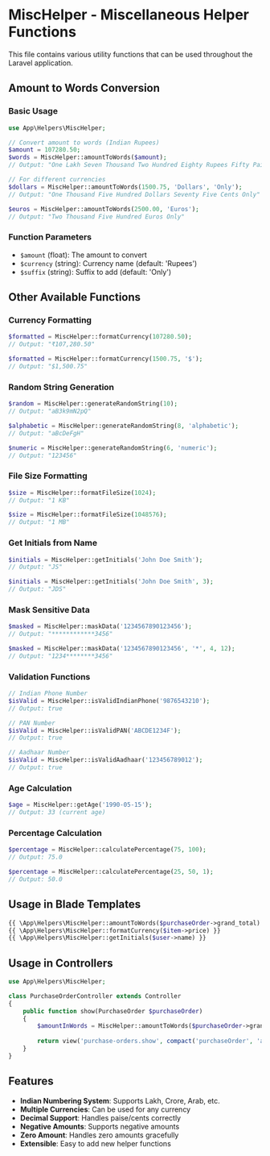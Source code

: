 # MiscHelper - Miscellaneous Helper Functions

This file contains various utility functions that can be used throughout the Laravel application.

## Amount to Words Conversion

### Basic Usage
```php
use App\Helpers\MiscHelper;

// Convert amount to words (Indian Rupees)
$amount = 107280.50;
$words = MiscHelper::amountToWords($amount);
// Output: "One Lakh Seven Thousand Two Hundred Eighty Rupees Fifty Paise Only"

// For different currencies
$dollars = MiscHelper::amountToWords(1500.75, 'Dollars', 'Only');
// Output: "One Thousand Five Hundred Dollars Seventy Five Cents Only"

$euros = MiscHelper::amountToWords(2500.00, 'Euros');
// Output: "Two Thousand Five Hundred Euros Only"
```

### Function Parameters
- `$amount` (float): The amount to convert
- `$currency` (string): Currency name (default: 'Rupees')
- `$suffix` (string): Suffix to add (default: 'Only')

## Other Available Functions

### Currency Formatting
```php
$formatted = MiscHelper::formatCurrency(107280.50);
// Output: "₹107,280.50"

$formatted = MiscHelper::formatCurrency(1500.75, '$');
// Output: "$1,500.75"
```

### Random String Generation
```php
$random = MiscHelper::generateRandomString(10);
// Output: "aB3k9mN2pQ"

$alphabetic = MiscHelper::generateRandomString(8, 'alphabetic');
// Output: "aBcDeFgH"

$numeric = MiscHelper::generateRandomString(6, 'numeric');
// Output: "123456"
```

### File Size Formatting
```php
$size = MiscHelper::formatFileSize(1024);
// Output: "1 KB"

$size = MiscHelper::formatFileSize(1048576);
// Output: "1 MB"
```

### Get Initials from Name
```php
$initials = MiscHelper::getInitials('John Doe Smith');
// Output: "JS"

$initials = MiscHelper::getInitials('John Doe Smith', 3);
// Output: "JDS"
```

### Mask Sensitive Data
```php
$masked = MiscHelper::maskData('1234567890123456');
// Output: "************3456"

$masked = MiscHelper::maskData('1234567890123456', '*', 4, 12);
// Output: "1234********3456"
```

### Validation Functions
```php
// Indian Phone Number
$isValid = MiscHelper::isValidIndianPhone('9876543210');
// Output: true

// PAN Number
$isValid = MiscHelper::isValidPAN('ABCDE1234F');
// Output: true

// Aadhaar Number
$isValid = MiscHelper::isValidAadhaar('123456789012');
// Output: true
```

### Age Calculation
```php
$age = MiscHelper::getAge('1990-05-15');
// Output: 33 (current age)
```

### Percentage Calculation
```php
$percentage = MiscHelper::calculatePercentage(75, 100);
// Output: 75.0

$percentage = MiscHelper::calculatePercentage(25, 50, 1);
// Output: 50.0
```

## Usage in Blade Templates

```php
{{ \App\Helpers\MiscHelper::amountToWords($purchaseOrder->grand_total) }}
{{ \App\Helpers\MiscHelper::formatCurrency($item->price) }}
{{ \App\Helpers\MiscHelper::getInitials($user->name) }}
```

## Usage in Controllers

```php
use App\Helpers\MiscHelper;

class PurchaseOrderController extends Controller
{
    public function show(PurchaseOrder $purchaseOrder)
    {
        $amountInWords = MiscHelper::amountToWords($purchaseOrder->grand_total);
        
        return view('purchase-orders.show', compact('purchaseOrder', 'amountInWords'));
    }
}
```

## Features

- **Indian Numbering System**: Supports Lakh, Crore, Arab, etc.
- **Multiple Currencies**: Can be used for any currency
- **Decimal Support**: Handles paise/cents correctly
- **Negative Amounts**: Supports negative amounts
- **Zero Amount**: Handles zero amounts gracefully
- **Extensible**: Easy to add new helper functions 
